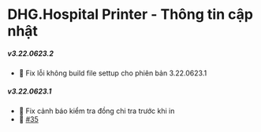 # DHG.Hospital Printer - Thông tin cập nhật

##### v3.22.0623.2

-  🐛 Fix lỗi không build file settup cho phiên bản 3.22.0623.1

##### v3.22.0623.1

-  🙏 Fix cảnh báo kiểm tra đồng chi tra trước khi in
-  🐛 [#35](https://github.com/dh-hos/dhg.hospitalprinter/issues/35)
